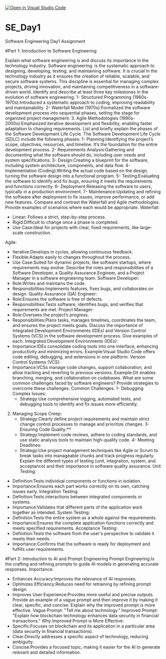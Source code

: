 [![Open in Visual Studio Code](https://classroom.github.com/assets/open-in-vscode-2e0aaae1b6195c2367325f4f02e2d04e9abb55f0b24a779b69b11b9e10269abc.svg)](https://classroom.github.com/online_ide?assignment_repo_id=15568911&assignment_repo_type=AssignmentRepo)
# SE_Day1
Software Engineering Day1 Assignment

#Part 1: Introduction to Software Engineering

Explain what software engineering is and discuss its importance in the technology industry.
Software engineering: is the systematic approach to designing, developing, testing, and maintaining software. 
It is crucial in the technology industry as it ensures the creation of reliable, scalable, and secure software systems. This discipline is essential for managing complex projects, driving innovation, and maintaining competitiveness in a software-driven world.
Identify and describe at least three key milestones in the evolution of software engineering.
1- Structured Programming (1960s-1970s):Introduced a systematic approach to coding, improving readability and maintainability.
2- Waterfall Model (1970s):Formalized the software development process into sequential phases, setting the stage for organized project management.
3. Agile Methodologies (1990s-2000s):Emphasized iterative development and flexibility, enabling faster adaptation to changing requirements.
List and briefly explain the phases of the Software Development Life Cycle.
The Software Development Life Cycle (SDLC) include the following phases:
1- Planning:Identifying the project’s scope, objectives, resources, and timeline. It’s the foundation for the entire development process.
2- Requirements Analysis:Gathering and documenting what the software should do, including user needs and system specifications.
3- Design:Creating a blueprint for the software, including system architecture, components, and data flow.
4- Implementation (Coding):Writing the actual code based on the design, turning the software design into a functional program.
5- Testing:Evaluating the software to identify and fix bugs, ensuring it meets the requirements and functions correctly.
6- Deployment:Releasing the software to users, typically in a production environment.
7- Maintenance:Updating and refining the software after deployment to fix issues, improve performance, or add new features.
Compare and contrast the Waterfall and Agile methodologies. Provide examples of scenarios where each would be appropriate.
Waterfall: 
- Linear: Follows a strict, step-by-step process.  
- Rigid:Difficult to change once a phase is completed.  
- Use Case:Ideal for projects with clear, fixed requirements, like large-scale construction.

Agile: 
- Iterative:Develops in cycles, allowing continuous feedback.  
- Flexible:Adapts easily to changes throughout the process.  
- Use Case:Suited for dynamic projects, like software startups, where requirements may evolve.
Describe the roles and responsibilities of a Software Developer, a Quality Assurance Engineer, and a Project Manager in a software engineering team.
Software Developer:  
- Role:Writes and maintains the code.
- Responsibilities:Implements features, fixes bugs, and collaborates on design.
Quality Assurance (QA) Engineer:  
- Role:Ensures the software is free of defects.
- Responsibilities:Tests software, identifies bugs, and verifies that requirements are met.
Project Manager:  
- Role:Oversees the project’s progress.
- Responsibilities:Plans tasks, manages timelines, coordinates the team, and ensures the project meets goals.
Discuss the importance of Integrated Development Environments (IDEs) and Version Control Systems (VCS) in the software development process. Give examples of each.
Integrated Development Environments (IDEs):
- Importance:IDEs consolidate coding tools into one interface, enhancing productivity and minimizing errors.
 Example:Visual Studio Code offers code editing, debugging, and extensions in one platform.
Version Control Systems (VCS): 
- Importance:VCSs manage code changes, support collaboration, and allow tracking and reverting to previous versions.
Example:Git enables branching, merging, and collaboration on codebases.
What are some common challenges faced by software engineers? Provide strategies to overcome these challenges.
Common Challenges:
1- Debugging Complex Issues:
   - Strategy:Use comprehensive logging, automated tests, and debugging tools to identify and fix issues more efficiently.
2. Managing Scope Creep:
   - Strategy:Clearly define project requirements and maintain strict change control processes to manage and prioritize changes.
3- Ensuring Code Quality:**
   - Strategy:Implement code reviews, adhere to coding standards, and use static analysis tools to maintain high-quality code.
4- Meeting Deadlines:
   - Strategy:Use project management techniques like Agile or Scrum to break tasks into manageable chunks and track progress regularly.
Explain the different types of testing (unit, integration, system, and acceptance) and their importance in software quality assurance.
Unit Testing: 
- Definition:Tests individual components or functions in isolation.
- Importance:Ensures each part works correctly on its own, catching issues early.
Integration Testing:  
- Definition:Tests interactions between integrated components or systems.
- Importance:Validates that different parts of the application work together as intended.
System Testing: 
- Definition:Tests the entire system as a whole against the requirements.
- Importance:Ensures the complete application functions correctly and meets specified requirements.
Acceptance Testing:  
- Definition:Tests the software from the user's perspective to validate it meets their needs.
- Importance:Confirms that the software is ready for deployment and fulfills user requirements.

#Part 2: Introduction to AI and Prompt Engineering
Prompt Engineering:Is the crafting and refining prompts to guide AI models in generating accurate responses.
Importance: 
- Enhances Accuracy:Improves the relevance of AI responses.  
- Optimizes Efficiency:Reduces need for retraining by refining prompt design.  
- Improves User Experience:Provides more useful and precise outputs.
Provide an example of a vague prompt and then improve it by making it clear, specific, and concise. Explain why the improved prompt is more effective.
Vague Prompt:
 "Tell me about technology."
Improved Prompt: 
 "Explain how blockchain technology enhances data security in financial transactions."
Why Improved Prompt is More Effective: 
- Specific:Focuses on blockchain and its application in a particular area (data security in financial transactions).  
- Clear:Directly addresses a specific aspect of technology, reducing ambiguity.  
- Concise:Provides a focused topic, making it easier for the AI to generate relevant and detailed information.
